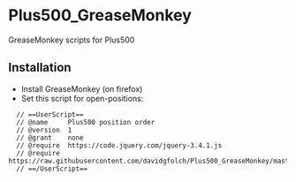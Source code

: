 # Plus500_GreaseMonkey
GreaseMonkey scripts for Plus500

## Installation

- Install GreaseMonkey (on firefox)
- Set this script for open-positions:
```
  // ==UserScript==
  // @name     Plus500 position order
  // @version  1
  // @grant    none
  // @require  https://code.jquery.com/jquery-3.4.1.js
  // @require  https://raw.githubusercontent.com/davidgfolch/Plus500_GreaseMonkey/master/openPositions.js
  // ==/UserScript==
```

